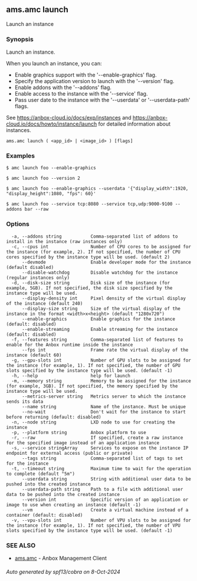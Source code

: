 ## ams.amc launch

Launch an instance

### Synopsis

Launch an instance.

When you launch an instance, you can:

- Enable graphics support with the '--enable-graphics' flag.
- Specify the application version to launch with the '--version' flag.
- Enable addons with the '--addons' flag.
- Enable access to the instance with the '--service' flag.
- Pass user date to the instance with the '--userdata' or '--userdata-path'
	flags.

See https://anbox-cloud.io/docs/exp/instances and
https://anbox-cloud.io/docs/howto/instance/launch for detailed
information about instances.

```
ams.amc launch ( <app_id> | <image_id> ) [flags]
```

### Examples

```
$ amc launch foo --enable-graphics

$ amc launch foo --version 2

$ amc launch foo --enable-graphics --userdata '{"display_width":1920, "display_height":1080, "fps": 60}'

$ amc launch foo --service tcp:8080 --service tcp,udp:9000-9100 --addons bar --raw
```

### Options

```
  -a, --addons string           Comma-separated list of addons to install in the instance (raw instances only)
  -c, --cpus int                Number of CPU cores to be assigned for the instance (for example, 2). If not specified, the number of CPU cores specified by the instance type will be used. (default 2)
      --devmode                 Enable developer mode for the instance (default disabled)
      --disable-watchdog        Disable watchdog for the instance (regular instances only)
  -d, --disk-size string        Disk size of the instance (for example, 5GB). If not specified, the disk size specified by the instance type will be used.
      --display-density int     Pixel density of the virtual display of the instance (default 240)
      --display-size string     Size of the virtual display of the instance in the format <width>x<height> (default "1280x720")
      --enable-graphics         Enable graphics for the instance (default: disabled)
      --enable-streaming        Enable streaming for the instance (default: disabled)
  -f, --features string         Comma-separated list of features to enable for the Anbox runtime inside the instance
      --fps int                 Frame rate the virtual display of the instance (default 60)
  -g, --gpu-slots int           Number of GPU slots to be assigned for the instance (for example, 1). If not specified, the number of GPU slots specified by the instance type will be used. (default -1)
  -h, --help                    help for launch
  -m, --memory string           Memory to be assigned for the instance (for example, 3GB). If not specified, the memory specified by the instance type will be used.
      --metrics-server string   Metrics server to which the instance sends its data
      --name string             Name of the instance. Must be unique
      --no-wait                 Don't wait for the instance to start before returning (default: disabled)
  -n, --node string             LXD node to use for creating the instance
  -p, --platform string         Anbox platform to use
  -r, --raw                     If specified, create a raw instance for the specified image instead of an application instance
  -s, --service stringArray     Services to expose on the instance IP endpoint for external access (public or private)
      --tags string             Comma-separated list of tags to set for the instance
  -t, --timeout string          Maximum time to wait for the operation to complete (default "5m")
      --userdata string         String with additional user data to be pushed into the created instance
      --userdata-path string    Path to a file with additional user data to be pushed into the created instance
      --version int             Specific version of an application or image to use when creating an instance (default -1)
      --vm                      Create a virtual machine instead of a container (default: disabled)
  -v, --vpu-slots int           Number of VPU slots to be assigned for the instance (for example, 1). If not specified, the number of VPU slots specified by the instance type will be used. (default -1)
```

### SEE ALSO

* [ams.amc](ams.amc.md)	 - Anbox Management Client

###### Auto generated by spf13/cobra on 8-Oct-2024
